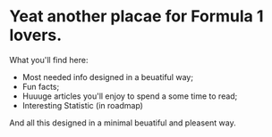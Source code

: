 # Yeat another placae for Formula 1 lovers.
What you'll find here:

- Most needed info designed in a beuatiful way;
- Fun facts;
- Huuuge articles you'll enjoy to spend a some time to read;
- Interesting Statistic (in roadmap)

And all this designed in a minimal beuatiful and pleasent way.


